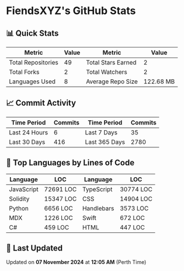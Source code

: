 # FiendsXYZ's GitHub Stats

## 📊 Quick Stats

| Metric               | Value       | Metric               | Value       |
|----------------------|-------------|----------------------|-------------|
| Total Repositories   | 49 | Total Stars Earned   | 2 |
| Total Forks          | 2 | Total Watchers       | 2 |
| Languages Used       | 8 | Average Repo Size    | 122.68 MB |

## 📈 Commit Activity

| Time Period      | Commits      | Time Period      | Commits      |
|------------------|--------------|------------------|--------------|
| Last 24 Hours    | 6 | Last 7 Days      | 35 |
| Last 30 Days     | 416 | Last 365 Days    | 2780 |

## 📝 Top Languages by Lines of Code

| Language       | LOC        | Language       | LOC        |
|----------------|------------|----------------|------------|
| JavaScript       | 72691 LOC  | TypeScript       | 30774 LOC  |
| Solidity       | 15347 LOC  | CSS       | 14904 LOC  |
| Python       | 6656 LOC  | Handlebars       | 3573 LOC  |
| MDX       | 1226 LOC  | Swift       | 672 LOC  |
| C#       | 459 LOC  | HTML       | 447 LOC  |

## 📅 Last Updated

Updated on **07 November 2024** at **12:05 AM** (Perth Time)
